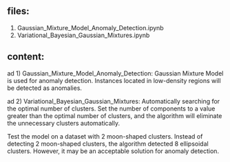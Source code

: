 files:
------
1) Gaussian_Mixture_Model_Anomaly_Detection.ipynb
2) Variational_Bayesian_Gaussian_Mixtures.ipynb

content:
--------
ad 1) Gaussian_Mixture_Model_Anomaly_Detection:
Gaussian Mixture Model is used for anomaly detection. 
Instances located in low-density regions will be detected as anomalies.

ad 2) Variational_Bayesian_Gaussian_Mixtures:
Automatically searching for the optimal number of clusters.
Set the number of components to a value greater than the optimal number of clusters, 
and the algorithm will eliminate the unnecessary clusters automatically.

Test the model on a dataset with 2 moon-shaped clusters.
Instead of detecting 2 moon-shaped clusters, the algorithm detected 8 ellipsoidal clusters. 
However, it may be an acceptable solution for anomaly detection.